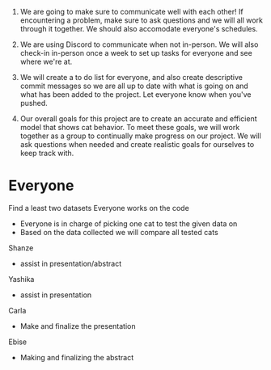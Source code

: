 1. We are going to make sure to communicate well with each other! If encountering a problem, make sure to ask questions and we will all work through it together. We should also accomodate everyone's schedules.

2. We are using Discord to communicate when not in-person. We will also check-in in-person once a week to set up tasks for everyone and see where we're at.

3. We will create a to do list for everyone, and also create descriptive commit messages so we are all up to date with what is going on and what has been added to the project. Let everyone know when you've pushed.

4. Our overall goals for this project are to create an accurate and efficient model that shows cat behavior. To meet these goals, we will work together as a group to continually make progress on our project. We will ask questions when needed and create realistic goals for ourselves to keep track with.

# Everyone
Find a least two datasets 
Everyone works on the code 
- Everyone is in charge of picking one cat to test the given data on
- Based on the data collected we will compare all tested cats

Shanze
- assist in presentation/abstract

Yashika
- assist in presentation

Carla
- Make and finalize the presentation

Ebise
- Making and finalizing the abstract

